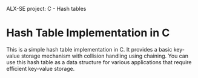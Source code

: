 ALX-SE project: C - Hash tables

# Hash Table Implementation in C

This is a simple hash table implementation in C. It provides a basic key-value
storage mechanism with collision handling using chaining. You can use this hash
table as a data structure for various applications that require efficient
key-value storage.

